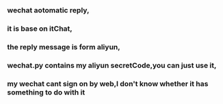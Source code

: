 ### wechat aotomatic reply,
### it is base on itChat,
### the reply message is  form aliyun,
### wechat.py contains my aliyun secretCode,you can just use it,
### my wechat cant sign on by web,I don't know whether it has something to do with it